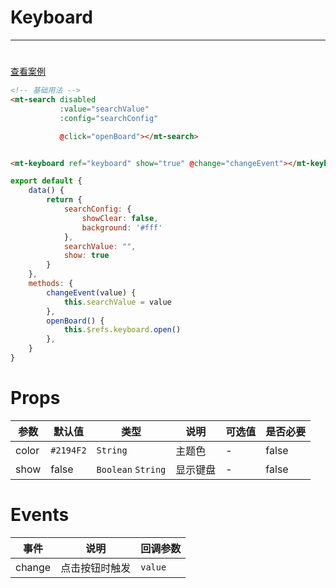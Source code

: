 # Keyboard

***

#     

[查看案例](https://static-363fc8f1-c547-4a87-8d04-6d5ba4035deb.bspapp.com/#/pages/base/keyboard)

```html
<!-- 基础用法 -->
<mt-search disabled
           :value="searchValue"
           :config="searchConfig"

           @click="openBoard"></mt-search>


<mt-keyboard ref="keyboard" show="true" @change="changeEvent"></mt-keyboard>
```

```javascript
export default {
    data() {
        return {
            searchConfig: {
                showClear: false,
                background: '#fff'
            },
            searchValue: "",
            show: true
        }
    },
    methods: {
        changeEvent(value) {
            this.searchValue = value
        },
        openBoard() {
            this.$refs.keyboard.open()
        },
    }
}
```

# Props

| 参数    | 默认值       | 类型                 | 说明   | 可选值 | 是否必要  |
|-------|-----------|--------------------|------| ------ |-------|
| color | `#2194F2` | `String`           | 主题色  | -      | false |
| show  | false     | `Boolean` `String` | 显示键盘 | -      | false |

# Events

| 事件   | 说明         | 回调参数 |
| ------ | ------------ | -------- |
| change | 点击按钮时触发 | `value`    |
